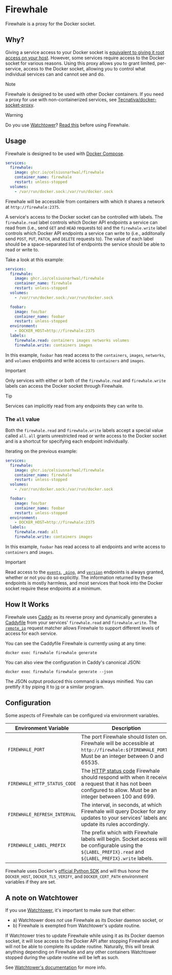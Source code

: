 # Firewhale

Firewhale is a proxy for the Docker socket.

## Why?

Giving a service access to your Docker socket
is [equivalent to giving it root access on your host](https://docs.docker.com/engine/security/#docker-daemon-attack-surface).
However, some services require access to the Docker socket for various reasons. Using this proxy allows you to grant
limited, per-service, access to the Docker socket, allowing you to control what individual services can and cannot
see and do.

> [!NOTE]
> Firewhale is designed to be used with other Docker containers. If you need a proxy for use with non-containerized
> services, see [Tecnativa/docker-socket-proxy](https://github.com/tecnativa/docker-socket-proxy).

> [!WARNING]
> Do you use [Watchtower](https://containarrr.dev/watchtower)? [Read this](#a-note-on-watchtower)
> before using Firewhale.

## Usage

Firewhale is designed to be used with [Docker Compose](https://docs.docker.com/compose/).

```yaml
services:
  firewhale:
    image: ghcr.io/celsiusnarhwal/firewhale
    container_name: firewhale
    restart: unless-stopped
  volumes:
    - /var/run/docker.sock:/var/run/docker.sock
```

Firewhale will be accessible from containers with which it shares a network at `http://firewhale:2375`.

A service's access to the Docker socket can be controlled with labels. The `firewhale.read` label controls
which Docker API endpoints a service can read from (i.e., send `GET` and `HEAD` requests to) and the `firewhale.write`
label controls which Docker API endpoints a service can write to
(i.e., additonally send `POST`, `PUT`, `PATCH`, and `DELETE` requests to). The value of each label should be a
space-separated list of
endpoints the service should be able to read or write to.

Take a look at this example:

```yaml
services:
  firewhale:
    image: ghcr.io/celsiusnarhwal/firewhale
    container_name: firewhale
    restart: unless-stopped
  volumes:
    - /var/run/docker.sock:/var/run/docker.sock

  foobar:
    image: foo/bar
    container_name: foobar
    restart: unless-stopped
  environment:
    - DOCKER_HOST=http://firewhale:2375
  labels:
    firewhale.read: containers images networks volumes
    firewhale.write: containers images
```

In this example, `foobar` has read access to the `containers`, `images`, `networks`, and `volumes` endpoints
and write access to `containers` and `images`.

> [!IMPORTANT]
> Only services with either or both of the `firewhale.read` and `firewhale.write` labels can access the Docker socket
> through Firewhale.

> [!TIP]
> Services can implicitly read from any endpoints they can write to.

### The `all` value

Both the `firewhale.read` and `firewhale.write` labels accept a special value called `all`. `all` grants
unrestricted read or write access to the Docker socket and is a shortcut for specifying each endpoint individually.

Iterating on the previous example:

```yaml
services:
  firewhale:
    image: ghcr.io/celsiusnarhwal/firewhale
    container_name: firewhale
    restart: unless-stopped
  volumes:
    - /var/run/docker.sock:/var/run/docker.sock

  foobar:
    image: foo/bar
    container_name: foobar
    restart: unless-stopped
  environment:
    - DOCKER_HOST=http://firewhale:2375
  labels:
    firewhale.read: all
    firewhale.write: containers images
```

In this example, `foobar` has read access to all endpoints and write access
to `containers` and `images`.

> [!IMPORTANT]
> Read access to the [`events`](https://docs.docker.com/engine/api/v1.45/#tag/System/operation/SystemEvents),
> [`_ping`](https://docs.docker.com/engine/api/v1.45/#tag/System/operation/SystemPing), and
> [`version`](https://docs.docker.com/engine/api/v1.45/#tag/System/operation/SystemInfo) endpoints is always granted,
> whether or not you do so explicitly. The information returned by these endpoints is mostly harmless, and most
> services that hook into the Docker socket require these endpoints at a minimum.

## How It Works

Firewhale uses [Caddy](https://caddyserver.com) as its reverse proxy and dynamically generates
a [Caddyfile](https://caddyserver.com/docs/caddyfile)
from your services' `firewhale.read` and `firewhale.write`.
The [`remote_ip`](https://caddyserver.com/docs/caddyfile/matchers#remote-ip)
request matcher allows Firewhale to support different levels of access for each service.

You can see the Caddyfile Firewhale is currently using at any time:

```shell
docker exec firewhale firewhale generate
```

You can also view the configuration in Caddy's canonical JSON:

```shell
docker exec firewhale firewhale generate --json
```

The JSON output produced this command is always minified. You can prettify it
by piping it to [jq](https://jqlang.github.io/jq/) or a similar program.

## Configuration

Some aspects of Firewhale can be configured via environment variables.

| **Environment Variable**     | **Description**                                                                                                                                                                                                             | **Default** |
|------------------------------|-----------------------------------------------------------------------------------------------------------------------------------------------------------------------------------------------------------------------------|-------------|
| `FIREWHALE_PORT`             | The port Firewhale should listen on. Firewhale will be accessible at `http://firewhale:${FIREWHALE_PORT}`. Must be an integer between 0 and 65535.                                                                          | 2375        |
| `FIREWHALE_HTTP_STATUS_CODE` | The [HTTP status code](https://developer.mozilla.org/en-US/docs/Web/HTTP/Status) Firewhale should respond with when it receives a request that it has not been configured to allow. Must be an integer between 100 and 699. | 403         |
| `FIREWHALE_REFRESH_INTERVAL` | The interval, in seconds, at which Firewhale will query Docker for any updates to your services' labels and update its rules accordingly.                                                                                   | 30          |
| `FIREWHALE_LABEL_PREFIX`     | The prefix which with Firewhale labels will begin. Socket access will be configurable using the `${LABEL_PREFIX}.read` and `${LABEL_PREFIX}.write` labels.                                                                  | `firewhale` |

Firewhale uses Docker's [official Python SDK](https://github.com/docker/docker-py) and will thus honor the
`DOCKER_HOST`, `DOCKER_TLS_VERIFY`, and `DOCKER_CERT_PATH` environment variables if they are set.

## A note on Watchtower

If you use [Watchtower](https://containrrr.dev/watchtower), it's important to make sure that either:

- a) Watchtower does _not_ use Firewhale as its Docker daemon socket, or
- b) Firewhale is exempted from Watchtower's update routine.

If Watchtower tries to update Firewhale while using it as its Docker daemon socket, it will lose access to the Docker
API after stopping Firewhale and will not be able to complete its update routine. Naturally, this will break anything
depending on Firewhale and any other containers Watchtower stopped during the update routine will be left as such.

See [Watchtower's documentation](https://containrrr.dev/watchtower/container-selection/#monitor_only) for more info.
